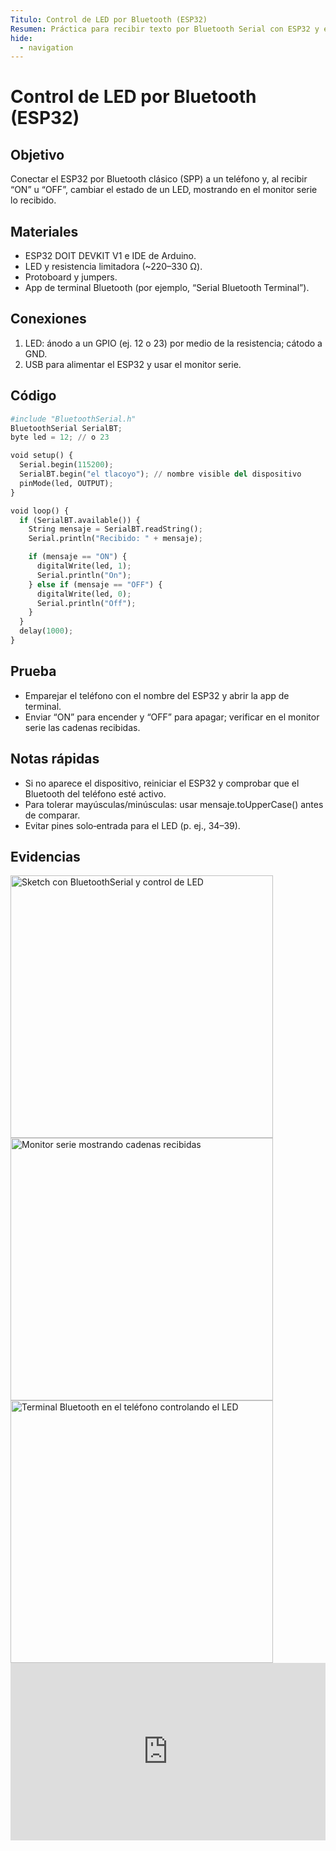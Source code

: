 ```yaml
---
Titulo: Control de LED por Bluetooth (ESP32)
Resumen: Práctica para recibir texto por Bluetooth Serial con ESP32 y encender/apagar un LED desde el teléfono.
hide:
  - navigation
---
```


# Control de LED por Bluetooth (ESP32)

## Objetivo
Conectar el ESP32 por Bluetooth clásico (SPP) a un teléfono y, al recibir “ON” u “OFF”, cambiar el estado de un LED, mostrando en el monitor serie lo recibido.

## Materiales
- ESP32 DOIT DEVKIT V1 e IDE de Arduino.
- LED y resistencia limitadora (~220–330 Ω).
- Protoboard y jumpers.
- App de terminal Bluetooth (por ejemplo, “Serial Bluetooth Terminal”).

## Conexiones
1. LED: ánodo a un GPIO (ej. 12 o 23) por medio de la resistencia; cátodo a GND.
2. USB para alimentar el ESP32 y usar el monitor serie.

## Código

```python
#include "BluetoothSerial.h"
BluetoothSerial SerialBT;
byte led = 12; // o 23

void setup() {
  Serial.begin(115200);
  SerialBT.begin("el tlacoyo"); // nombre visible del dispositivo
  pinMode(led, OUTPUT);
}

void loop() {
  if (SerialBT.available()) {
    String mensaje = SerialBT.readString();
    Serial.println("Recibido: " + mensaje);

    if (mensaje == "ON") {
      digitalWrite(led, 1);
      Serial.println("On");
    } else if (mensaje == "OFF") {
      digitalWrite(led, 0);
      Serial.println("Off");
    }
  }
  delay(1000);
}
```

## Prueba
- Emparejar el teléfono con el nombre del ESP32 y abrir la app de terminal.
- Enviar “ON” para encender y “OFF” para apagar; verificar en el monitor serie las cadenas recibidas.

## Notas rápidas
- Si no aparece el dispositivo, reiniciar el ESP32 y comprobar que el Bluetooth del teléfono esté activo.
- Para tolerar mayúsculas/minúsculas: usar mensaje.toUpperCase() antes de comparar.
- Evitar pines solo‑entrada para el LED (p. ej., 34–39).

## Evidencias
<img src="../recursos/imgs/bt_codigo_captura.png" alt="Sketch con BluetoothSerial y control de LED" width="420">
<img src="../recursos/imgs/bt_monitor_captura.jpg" alt="Monitor serie mostrando cadenas recibidas" width="420">
<img src="../recursos/imgs/bt_telefono_terminal.jpg" alt="Terminal Bluetooth en el teléfono controlando el LED" width="420">

<div style="position:relative;padding-bottom:56.25%;height:0;overflow:hidden;max-width:100%;">
  <iframe
    src="https://www.youtube.com/embed/HNCWtrU1494?start=191"
    title="YouTube video"
    frameborder="0"
    allow="accelerometer; autoplay; clipboard-write; encrypted-media; gyroscope; picture-in-picture; web-share"
    allowfullscreen
    style="position:absolute;top:0;left:0;width:100%;height:100%;">
  </iframe>
</div>

